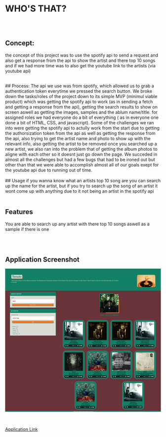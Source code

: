 # WHO'S THAT?
<br />

<br />

## Concept:
the concept of this project was to use the spotify api to send a request and also get a response from the api to show the artist and there top 10 songs
and if we had more time was to also get the youtube link to the artists (via youtube api)
<br />

<br />
## Process:
The api we use was from spotify, which allowed us to grab a authentication token everytime we pressed the search button. We broke down  the tasks/roles of the project down to its simple MVP (minimul viable product) which was getting the spotify api to work (as in sending a fetch and getting a response from the api), getting the search results to show on screen aswell as getting the images, samples and the ablum name/title. for assigned roles we had everyone do a bit of everything ( as in everyone one done a bit of HTML, CSS, and javascript). Some of the challenges we ran into were getting the spotify api to actully work from the start due to getting the authorsization token from the api as well as getting the response from the api, also trying to get the artist name and photo to show up with the relevant info, also getting the artist to be removed once you searched up a new artist, we also ran into the problem that of getting the album photos to aligne with each other so it doesnt just go down the page. We succeded in almost all the challenges but had a few bugs that had to be ironed out but other than that we were able to accomplish almost all of our goals exept for the youtube api due to running out of time.
<br />

<br />
## Usage
if you wanna know what an artists top 10 song are you can search up the name for the artist,
but if you try to search up the song of an artist it wont come up with anything due to it not being an artist in the spotify api
<br />

<br />

## Features
You are able to search up any artist with there top 10 songs aswell as a sample if there is one

<br />

<br />

## Application Screenshot


<p align="center">
  <img src=assets/images/Screenshot.png>
</p>

<br />
 
[Application Link](https://l10n37.github.io/team-project-/)
